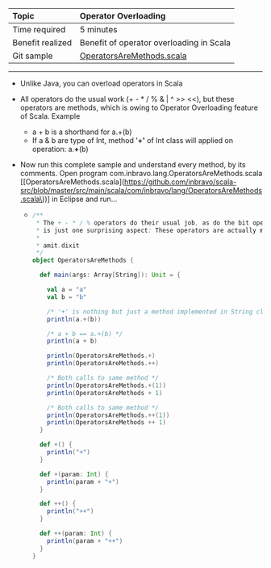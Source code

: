| Topic | Operator Overloading |
| :--- | :--- |
| Time required | 5 minutes |
| Benefit realized | Benefit of operator overloading in Scala |
| Git sample | [OperatorsAreMethods.scala](https://github.com/inbravo/scala-src/blob/master/src/main/scala/com/inbravo/lang/OperatorsAreMethods.scala) |

---

* Unlike Java, you can overload operators in Scala
* All operators do the usual work \(+ - \* / % & \| ^ &gt;&gt; &lt;&lt;\), but these operators are methods, which is owing to Operator Overloading feature of Scala. Example

  * a + b
     is a shorthand for
     a.+\(b\)
  * If a & b are type of Int, method '**+'** of Int class will applied on operation: a.**+**\(b\)

* Now run this complete sample and understand every method, by its comments. Open program com.inbravo.lang.OperatorsAreMethods.scala \[[OperatorsAreMethods.scala](https://github.com/inbravo/scala-src/blob/master/src/main/scala/com/inbravo/lang/OperatorsAreMethods.scala\)\)\] in Eclipse and run...

  * ```scala
    /**
     * The + - * / % operators do their usual job, as do the bit operators & | ^ >> <<. There
     * is just one surprising aspect: These operators are actually methods : Quote from 'Scala for the Impatient'
     *
     * amit.dixit
     */
    object OperatorsAreMethods {

      def main(args: Array[String]): Unit = {

        val a = "a"
        val b = "b"

        /* '+' is nothing but just a method implemented in String class */
        println(a.+(b))

        /* a + b == a.+(b) */
        println(a + b)

        println(OperatorsAreMethods.+)
        println(OperatorsAreMethods.++)

        /* Both calls to same method */
        println(OperatorsAreMethods.+(1))
        println(OperatorsAreMethods + 1)

        /* Both calls to same method */
        println(OperatorsAreMethods.++(1))
        println(OperatorsAreMethods ++ 1)
      }

      def +() {
        println("+")
      }

      def +(param: Int) {
        println(param + "+")
      }

      def ++() {
        println("++")
      }

      def ++(param: Int) {
        println(param + "++")
      }
    }
    ```



